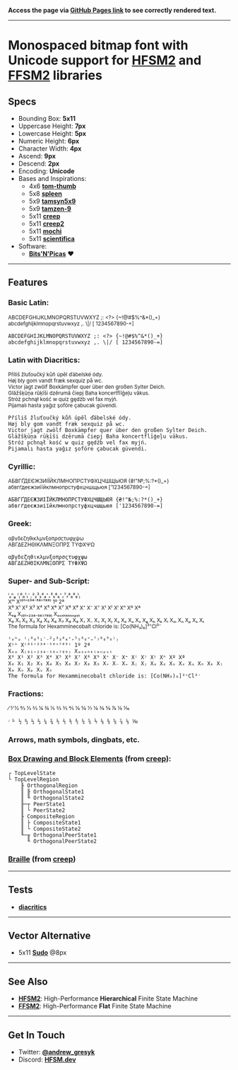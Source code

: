 **Access the page via [GitHub Pages link](https://font.hfsm.dev) to see correctly rendered text.**

---

# Monospaced bitmap font with Unicode support for **[HFSM2](https://hfsm.dev)** and **[FFSM2](https://flat.hfsm.dev)** libraries

## Specs

- Bounding Box: **5x11**
- Uppercase Height: **7px**
- Lowercase Height: **5px**
- Numeric Height: **6px**
- Character Width: **4px**
- Ascend: **9px**
- Descend: **2px**
- Encoding: **Unicode**
- Bases and Inspirations:
    - 4x6 **[tom-thumb](https://robey.lag.net/2010/01/23/tiny-monospace-font.html)**
    - 5x8 **[spleen](https://github.com/fcambus/spleen)**
    - 5x9 **[tamsyn5x9](http://www.fial.com/~scott/tamsyn-font/)**
    - 5x9 **[tamzen-9](https://github.com/sunaku/tamzen-font#tamzen-9)**
    - 5x11 **[creep](https://github.com/romeovs/creep)**
    - 5x11 **[creep2](https://github.com/raymond-w-ko/creep2)**
    - 5x11 **[mochi](https://addy-dclxvi.github.io/post/bitmap-fonts/#mochi)**
    - 5x11 **[scientifica](https://github.com/nerdypepper/scientifica)**
- Software:
    - **[Bits'N'Picas](https://github.com/kreativekorp/bitsnpicas)** ❤

---
## Features

### Basic Latin:
<sub>ABCDEFGHIJKLMNOPQRSTUVWXYZ ;: <?> {~!@#$%^&*()_+}</sub><br>
<sub>abcdefghijklmnopqrstuvwxyz ,. \\|/ [ 1234567890-=]</sub>
```
ABCDEFGHIJKLMNOPQRSTUVWXYZ ;: <?> {~!@#$%^&*()_+}
abcdefghijklmnopqrstuvwxyz ,. \|/ [ 1234567890-=]
```

### Latin with Diacritics:
<sub>Příliš žluťoučký kůň úpěl ďábelské ódy.</sub><br>
<sub>Høj bly gom vandt fræk sexquiz på wc.</sub><br>
<sub>Victor jagt zwölf Boxkämpfer quer über den großen Sylter Deich.</sub><br>
<sub>Glāžšķūņa rūķīši dzērumā čiepj Baha koncertflīģeļu vākus.</sub><br>
<sub>Stróż pchnął kość w quiz gędźb vel fax myjń.</sub><br>
<sub>Pijamalı hasta yağız şoföre çabucak güvendi.</sub>
```
Příliš žluťoučký kůň úpěl ďábelské ódy.
Høj bly gom vandt fræk sexquiz på wc.
Victor jagt zwölf Boxkämpfer quer über den großen Sylter Deich.
Glāžšķūņa rūķīši dzērumā čiepj Baha koncertflīģeļu vākus.
Stróż pchnął kość w quiz gędźb vel fax myjń.
Pijamalı hasta yağız şoföre çabucak güvendi.
```

### Cyrillic:
<sub>АБВГҐДЕЄЖЗИІЇЙКЛМНОПРСТУФХЦЧШЩЬЮЯ {₴!"№;%:?*()_+}</sub><br>
<sub>абвгґдеєжзиіїйклмнопрстуфхцчшщьюя ['1234567890-=]</sub>
```
АБВГҐДЕЄЖЗИІЇЙКЛМНОПРСТУФХЦЧШЩЬЮЯ {₴!"№;%:?*()_+}
абвгґдеєжзиіїйклмнопрстуфхцчшщьюя ['1234567890-=]
```

### Greek:
<sub>αβγδεζηθικλμνξοπρσςτυφχψω</sub><br>
<sub>ΑΒΓΔΕΖΗΘΙΚΛΜΝΞΟΠΡΣ ΤΥΦΧΨΩ</sub>
```
αβγδεζηθικλμνξοπρσςτυφχψω
ΑΒΓΔΕΖΗΘΙΚΛΜΝΞΟΠΡΣ ΤΥΦΧΨΩ
```

### Super- and Sub-Script:
<sub>ⁱₑⁿₔ ⁽₍⁰₀¹₁⁻₋²₂³₃⁴₄⁺₊⁵₅⁶₆⁼₌⁷₇⁸₈⁹₉⁾₎</sub><br>
<sub>Xⁱⁿ X⁽⁰¹⁺²³⁴⁻⁵⁶⁼⁷⁸⁹⁾ 1º 2ª</sub><br>
<sub>X⁰ X¹ X² X³ X⁴ X⁵ X⁶ X⁷ X⁸ X⁹ X⁺ X⁻ X⁼ X⁽ X⁾ Xⁱ Xⁿ Xº Xª</sub><br>
<sub>Xₑₔ X₍₀₁₊₂₃₄₋₅₆₌₇₈₉₎ Xₐₒₓₕₖₗₘₙₚₛₜ</sub><br>
<sub>X₀ X₁ X₂ X₃ X₄ X₅ X₆ X₇ X₈ X₉ X₊ X₋ X₌ X₍ X₎ Xₐ Xₑ Xₒ Xₓ Xₔ Xₕ Xₖ Xₗ Xₘ Xₙ Xₚ Xₛ Xₜ</sub><br>
<sub>The formula for Hexamminecobalt chloride is: [Co(NH₃)₆]³⁺Cl³⁻</sub>
```
ⁱₑⁿₔ ⁽₍⁰₀¹₁⁻₋²₂³₃⁴₄⁺₊⁵₅⁶₆⁼₌⁷₇⁸₈⁹₉⁾₎
Xⁱⁿ X⁽⁰¹⁺²³⁴⁻⁵⁶⁼⁷⁸⁹⁾ 1º 2ª
Xₑₔ X₍₀₁₊₂₃₄₋₅₆₌₇₈₉₎ Xₐₒₓₕₖₗₘₙₚₛₜ
X⁰ X¹ X² X³ X⁴ X⁵ X⁶ X⁷ X⁸ X⁹ X⁺ X⁻ X⁼ X⁽ X⁾ Xⁱ Xⁿ Xº Xª
X₀ X₁ X₂ X₃ X₄ X₅ X₆ X₇ X₈ X₉ X₊ X₋ X₌ X₍ X₎ Xₐ Xₑ Xₒ Xₓ Xₔ Xₕ Xₖ Xₗ Xₘ Xₙ Xₚ Xₛ Xₜ	
The formula for Hexamminecobalt chloride is: [Co(NH₃)₆]³⁺Cl³⁻
```

### Fractions:
<sub>⁄ ⅟ ½ ↉ ⅓ ⅔ ¼ ¾ ⅕ ⅖ ⅗ ⅘ ⅙ ⅚ ⅐ ⅛ ⅜ ⅝ ⅞ ⅑ ⅒</sub>
```
⁄ ⅟ ½ ↉ ⅓ ⅔ ¼ ¾ ⅕ ⅖ ⅗ ⅘ ⅙ ⅚ ⅐ ⅛ ⅜ ⅝ ⅞ ⅑ ⅒
```

### Arrows, math symbols, dingbats, etc.

### **[Box Drawing and Block Elements](https://github.com/romeovs/creep#box-drawing)** (from **[creep](https://github.com/romeovs/creep)**):
```
┌ TopLevelState
└ TopLevelRegion
    ╟ OrthogonalRegion
    ║ ╟ OrthogonalState1
    ║ ╙ OrthogonalState2
    ╟─┬ PeerState1
    ║ └ PeerState2
    ╟ CompositeRegion
    ║ ├ CompositeState1
    ║ └ CompositeState2
    ╙─╥ OrthogonalPeerState1
      ╙ OrthogonalPeerState2
```

### **[Braille](https://github.com/romeovs/creep#braille-and-drawille)** (from **[creep](https://github.com/romeovs/creep)**)

---
## Tests

- **[diacritics](tests/diacritics.md)**

---
## Vector Alternative

- 5x11 **[Sudo](https://www.kutilek.de/sudo-font/)** @8px

---
## See Also

- **[HFSM2](https://hfsm.dev)**: High-Performance **Hierarchical** Finite State Machine
- **[FFSM2](https://flat.hfsm.dev)**: High-Performance **Flat** Finite State Machine

---
## Get In Touch

- Twitter: **[@andrew_gresyk](https://www.twitter.com/andrew_gresyk)**
- Discord: **[HFSM.dev](https://discord.gg/v4t3tzh)**
